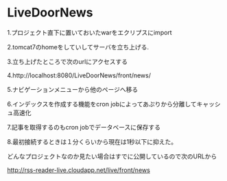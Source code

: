 # LiveDoorNews
1.プロジェクト直下に置いておいたwarをエクリプスにimport  

2.tomcat7のhomeをしていしてサーバを立ち上げる.  

3.立ち上げたところで次のurlにアクセスする  

4.http://localhost:8080/LiveDoorNews/front/news/  

5.ナビゲーションメニューから他のページへ移る  

6.インデックスを作成する機能をcron jobによってあぷりから分離してキャッシュ高速化

7.記事を取得するのもcron jobでデータベースに保存する

8.最初接続するときは１分くらいから現在は1秒以下に抑えた。

どんなプロジェクトなのか見たい場合はすでに公開しているので次のURLから  


http://rss-reader-live.cloudapp.net/live/front/news  

  
